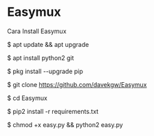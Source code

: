# Easymux
Cara Install Easymux

$ apt update && apt upgrade 

$ apt install python2 git 

$ pkg install --upgrade pip

$ git clone https://github.com/davekgw/Easymux

$ cd Easymux

$ pip2 install -r requirements.txt

$ chmod +x easy.py && python2 easy.py
